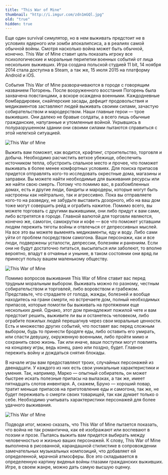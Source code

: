 ```yaml
---
title: "This War of Mine"
thumbnail: "http://i.imgur.com/zdn1mGQl.jpg"
old: "true"
hidden: true
---
```


Еще один survival симулятор, но в нем выживать предстоит не в условиях ядерного или зомби апокалипсиса, а в реалиях самой обычной войны. Смотря насколько война может быть обычной, конечно. This War of Mine ставит цель показать игроку все психологические и моральные перипетии военных событий от лица нескольких выживших. Игра создана польской студией 11 bit, 14 ноября 2014 стала доступна в Steam, а так же, 15 июля 2015 на платформу Android и iOS.

События This War of Mine разворачиваются в городе с говорящим названием Погорень. После вооруженного восстания Погорень была захвачена повстанцами, а вскоре осаждена военными. Каждодневные бомбардировки, снайперские засады, дефицит продовольствия и медикаментов заставляют людей выживать своими силами, зачастую собирательством и мародерством. Наши главные герои — трое выживших. Они далеко не бравые солдаты, а всего лишь обычные гражданские, напуганные и утомленные войной. Укрывшись в полуразрушенном здании они своими силами пытаются справиться с этой нелегкой ситуацией.

![This War of Mine](http://i.imgur.com/zJZqKx4.png)

Выжить вам поможет, как водится, крафтинг, строительство, торговля и добыча. Необходимо расчистить ветхое убежище, обеспечить источником тепла, обустроить спальное место и прочее, что поможет выживать в более менее комфортных условиях. Для поиска припасов придется отправлять кого-то исследовать окрестные дома, магазины и заправки. Вы можете найти необходимые для выживания ресурсы или же найти свою смерть. Потому что помимо вас, в разбомбленных домах, есть и другие люди, бандиты и мародеры, которые могут быть настроены как нейтрально, так и агрессивно. Пока вы отправляете кого-то на разведку, не забудьте выставить дозорного, ибо на ваш дом тоже могут совершить рейд и ограбить нажитое. Помимо всего, вы можете торговать с другими выжившими, они либо придут к вам сами, либо встретятся в городе. Главной валютой для торговли являются, конечно же, самогон, самокрутки и кофе — все что поможет уставшим людям пережить тяготы войны и отвлечься от депрессивных мыслей. На все это вы можете выменять медикаменты, еду и воду. Либо сами уйти от проблем посредством самогона. Ваши персонажи, как и все люди, подвержены усталости, депрессии, болезням и ранениям. Если они не будут достаточно питаться, высыпаться или заболеют, то вполне вероятно, впадут в отчаянье и уныние, в таком состоянии они вряд ли принесут пользу вашем маленькому обществу.

![This War of Mine](http://i.imgur.com/mdUveVw.png)

Помимо вопросов выживания This War of Mine ставит вас перед трудным моральным выбором. Выживать можно по разному, честным собирательством и торговлей, либо воровством и грабежом. Представьте, что страдаете от голода, жажды, болезней и вообще находитесь на грани смерти, но встречаете дом, полный необходимых припасов, которые помогли бы выживать на протяжении еще нескольких дней. Однако, этот дом принадлежит пожилой чете и вам предстоит решить, выживите ли вы и останетесь человеком, либо ограбите пожилых людей перешагнув через свои моральные ценности. Есть и множество других событий, что поставят вас перед сложным выбором, будь то принести бродяге еды, либо оставить его умирать, или спасти девушку, окруженную военными, либо пройти мимо и сохранить свою жизнь. Так или иначе, ваши поступки могут повлиять на концовку игры, ведь конец, рано или поздно, будет. Главное пережить войну и дождаться снятия блокады.

В начале игры вам предоставляют троих, случайных персонажей из двенадцати. У каждого из них есть свои уникальные характеристики и умения. Так, например, Марко — опытный собиратель, он может быстрее искать полезные припасы на вылазках, а так же, имеет пятнадцать слотов инвентаря. А, скажем, Бруно — хороший повар, тратит меньше припасов на приготовление еды и самогона, так же, не будет переживать о смерти своих товарищей, так как думает только о себе. Необходимо учитывать характеристики персонажей для более удачного выживания.

![This War of Mine](http://i.imgur.com/zdn1mGQ.jpg)

Подводя итог, можно сказать, что This War of Mine пытается показать, что война не так романтична, как её изображают или воспевают в поэзии и прозе. Пытаясь выжить вам придется выбирать между человечностью и жизнью ваших персонажей. К слову, This War of Mine выполнена в рисованной, карандашной стилистике в сопровождении замечательных музыкальных композиций, что добавляет ей определенной, мрачной атмосферы. Все это складывается в определенную картину виденья войны глазами гражданских выживших. Игре, в своем жанре, можно дать самую высшую оценку.